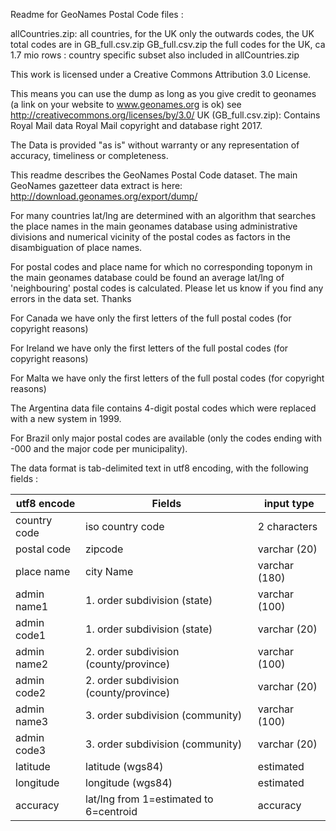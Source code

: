 Readme for GeoNames Postal Code files :

allCountries.zip: all countries, for the UK only the outwards codes, the UK total codes are in GB_full.csv.zip 
GB_full.csv.zip the full codes for the UK, ca 1.7 mio rows
<iso countrycode>: country specific subset also included in allCountries.zip

This work is licensed under a Creative Commons Attribution 3.0 License.

This means you can use the dump as long as you give credit to geonames (a link on your website to www.geonames.org is ok)
see http://creativecommons.org/licenses/by/3.0/
UK (GB_full.csv.zip): Contains Royal Mail data Royal Mail copyright and database right 2017.

The Data is provided "as is" without warranty or any representation of accuracy, timeliness or completeness.

This readme describes the GeoNames Postal Code dataset.
The main GeoNames gazetteer data extract is here: http://download.geonames.org/export/dump/


For many countries lat/lng are determined with an algorithm that searches the place names in the main geonames database 
using administrative divisions and numerical vicinity of the postal codes as factors in the disambiguation of place names. 

For postal codes and place name for which no corresponding toponym in the main geonames database could be found an average 
lat/lng of 'neighbouring' postal codes is calculated. Please let us know if you find any errors in the data set. Thanks

For Canada we have only the first letters of the full postal codes (for copyright reasons)

For Ireland we have only the first letters of the full postal codes (for copyright reasons)

For Malta we have only the first letters of the full postal codes (for copyright reasons)

The Argentina data file contains 4-digit postal codes which were replaced with a new system in 1999.

For Brazil only major postal codes are available (only the codes ending with -000 and the major code per municipality).

The data format is tab-delimited text in utf8 encoding, with the following fields :

| utf8 encode | Fields | input type
| --- | --- | --- |
| country code  | iso country code | 2 characters |
| postal code  | zipcode | varchar (20) |
| place name |city Name | varchar (180) |
| admin name1 | 1. order subdivision (state) | varchar (100) |
| admin code1 | 1. order subdivision (state) | varchar (20) |
| admin name2 | 2. order subdivision (county/province) |  varchar (100) |
| admin code2 | 2. order subdivision (county/province) | varchar (20) |
| admin name3 | 3. order subdivision (community) | varchar (100) |
| admin code3 | 3. order subdivision (community) | varchar (20) |
| latitude | latitude (wgs84)  | estimated |
| longitude | longitude (wgs84) | estimated |
| accuracy | lat/lng from 1=estimated to 6=centroid | accuracy |
